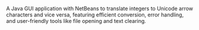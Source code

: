 A Java GUI application with NetBeans to translate integers to Unicode arrow characters and vice versa, 
featuring efficient conversion, error handling, and user-friendly tools like file opening and text clearing.
